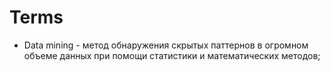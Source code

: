 # Terms

- Data mining - метод обнаружения скрытых паттернов в огромном объеме данных при помощи статистики и математических методов;